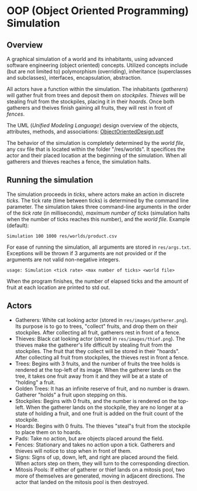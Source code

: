 # OOP (Object Oriented Programming) Simulation
## Overview
A graphical simulation of a world and its inhabitants, using advanced software engineering (object oriented) concepts. Utilized concepts include (but are not limited to) polymorphism (overriding), inheritance (superclasses and subclasses), interfaces, encapsulation, abstraction.

All actors have a function within the simulation. The inhabitants (*gatherers*) will gather fruit from trees and deposit them on *stockpiles*. *Thieves* will be stealing fruit from the stockpiles, placing it in their *hoards*. Once both gatherers and theives finish gaining all fruits, they will rest in front of *fences*. 

The UML (_Unified Modeling Language_) design overview of the objects, attributes, methods, and associations:
[ObjectOrientedDesign.pdf](https://github.com/EisakuDanielTanaka/OOP-Simulation/files/8250143/ObjectOrientedDesign.pdf)

The behavior of the simulation is completely determined by the *world file*, any csv file that is located within the folder "/res/worlds". It specifices the actor and their placed location at the beginning of the simulation. When all gatherers and thieves reaches a fence, the simulation halts. 

## Running the simulation
The simulation proceeds in *ticks*, where actors make an action in discrete *ticks*. The tick rate (time between ticks) is determined by the command line parameter. The simulation takes three command-line arguments in the order of the *tick rate* (in milliseconds), *maximum number of ticks* (simulation halts when the number of ticks reaches this number), and the *world file*. 
Example (default): 
```
Simulation 100 1000 res/worlds/product.csv
```
For ease of running the simulation, all arguments are stored in ```res/args.txt```. Exceptions will be thrown if 3 arguments are not provided or if the arguments are not valid non-negative integers. 

```
usage: Simulation <tick rate> <max number of ticks> <world file>
```

When the program finishes, the number of elapsed ticks and the amount of fruit at each location are printed to std out.

## Actors
* Gatherers: White cat looking actor (stored in ```res/images/gatherer.png```). Its purpose is to go to trees, "collect" fruits, and drop them on their stockpiles. After collecting all fruit, gatherers rest in front of a fence.
* Thieves: Black cat looking actor (stored in ```res/images/thief.png```). The thieves make the gatherer's life difficult by stealing fruit from the stockpiles. The fruit that they collect will be stored in their "hoards". After collecting all fruit from stockpiles, the thieves rest in front a fence.
* Trees: Begins with 3 fruits, and the number of fruits the tree holds is rendered at the top-left of its image. When the gatherer lands on the tree, it takes one fruit away from it and they will be at a state of "holding" a fruit. 
* Golden Trees: It has an infinite reserve of fruit, and no number is drawn. Gatherer "holds" a fruit upon stepping on this. 
* Stockpiles: Begins with 0 fruits, and the number is rendered on the top-left. When the gatherer lands on the stockpile, they are no longer at a state of holding a fruit, and one fruit is added on the fruit count of the stockpile. 
* Hoards: Begins with 0 fruits. The thieves "steal"s fruit from the stockpile to place them on to hoards. 
* Pads: Take no action, but are objects placed around the field.
* Fences: Stationary and takes no action upon a tick. Gatherers and thieves will notice to stop when in front of them. 
* Signs: Signs of up, down, left, and right are placed around the field. When actors step on them, they will turn to the corresponding direction. 
* Mitosis Pools: If either of gatherer or thief lands on a mitosis pool, two more of themselves are generated, moving in adjacent directions. The actor that landed on the mitosis pool is then destroyed. 
